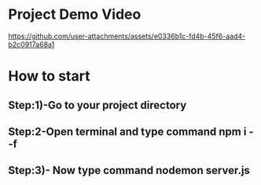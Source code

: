 # Project Demo Video

https://github.com/user-attachments/assets/e0336b1c-fd4b-45f6-aad4-b2c0917a68a1

# How to start
## Step:1)-Go to your project directory
## Step:2-Open terminal and type command npm i --f
## Step:3)- Now type command nodemon server.js

